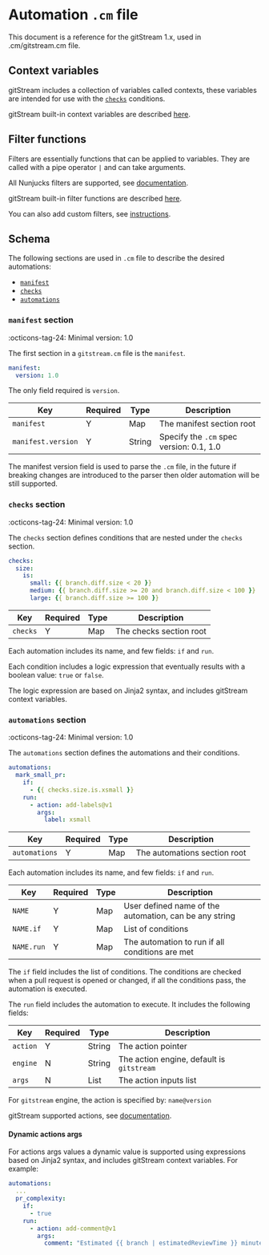 # Automation `.cm` file 

This document is a reference for the gitStream 1.x, used in .cm/gitstream.cm file.

## Context variables

gitStream includes a collection of variables called contexts, these variables are intended 
for use with the [`checks`](#checks-section) conditions.

gitStream built-in context variables are described [here](21_gitstream-context.md).

## Filter functions

Filters are essentially functions that can be applied to variables. They are called with a pipe 
operator `|` and can take arguments. 

All Nunjucks filters are supported, see [documentation](https://mozilla.github.io/nunjucks/templating.html#builtin-filters).

gitStream built-in filter functions are described [here](23_gitstream-filters.md).

You can also add custom filters, see [instructions](28_custom-filters.md).

## Schema

The following sections are used in `.cm` file to describe the desired automations:

- [`manifest`](#manifest-section)
- [`checks`](#checks-section)
- [`automations`](#automations-section)

### `manifest` section

:octicons-tag-24: Minimal version: 1.0

The first section in a `gitstream.cm` file is the `manifest`.

```yaml
manifest: 
  version: 1.0
```

The only field required is `version`.

| Key         | Required | Type    | Description                              |
| ----------- | ---------|---------|----------------------------------------- |
| `manifest`         | Y        | Map     | The manifest section root                |
| `manifest.version` | Y        | String  | Specify the `.cm` spec version: 0.1, 1.0 |

The manifest version field is used to parse the `.cm` file, in the future if breaking changes are 
introduced to the parser then older automation will be still supported.

### `checks` section

:octicons-tag-24: Minimal version: 1.0

The `checks` section defines conditions that are nested under the `checks` section.  

```yaml
checks:
  size:
    is:
      small: {{ branch.diff.size < 20 }}
      medium: {{ branch.diff.size >= 20 and branch.diff.size < 100 }}
      large: {{ branch.diff.size >= 100 }}
```

| Key            | Required | Type    | Description                                     |
|----------------|----------|---------|------------------------------------------------ |
| `checks`  | Y        | Map     | The checks section root     |

Each automation includes its name, and few fields: `if` and `run`.

Each condition includes a logic expression that eventually results with a boolean value: `true` or `false`. 

The logic expression are based on Jinja2 syntax, and includes gitStream context variables.

### `automations` section

:octicons-tag-24: Minimal version: 1.0

The `automations` section defines the automations and their conditions. 

```yaml
automations:
  mark_small_pr:
    if:
      - {{ checks.size.is.xsmall }}
    run:
      - action: add-labels@v1
        args:
          label: xsmall
```

| Key            | Required | Type    | Description                                     |
|----------------|----------|---------|------------------------------------------------ |
| `automations`  | Y        | Map     | The automations section root     |

Each automation includes its name, and few fields: `if` and `run`.

| Key        | Required  | Type    | Description                                     |
|------------|-----------|---------|------------------------------------------------ |
| `NAME`     | Y | Map | User defined name of the automation, can be any string       |
| `NAME.if`  | Y | Map | List of conditions                               |
| `NAME.run` | Y | Map | The automation to run if all conditions are met |

The `if` field includes the list of conditions. The conditions are checked when a pull request 
is opened or changed, if all the conditions pass, the automation is executed.

The `run` field includes the automation to execute. It includes the following fields:

| Key         | Required | Type    | Description                                     |
| ----------- | ---------|---------|------------------------------------------------ |
| `action`    | Y        | String  | The action pointer                              |
| `engine`    | N        | String  | The action engine, default is `gitstream`       |
| `args`      | N        | List    | The action inputs list                          |

For `gitstream` engine, the action is specified by: `name@version`

gitStream supported actions, see [documentation](25_gitstream-actions.md).

#### Dynamic actions args
For actions args values a dynamic value is supported using expressions based on Jinja2 syntax, and includes gitStream context variables. For example:

```yaml
automations:
  ...
  pr_complexity:
    if:
      - true
    run:
      - action: add-comment@v1
        args:
          comment: "Estimated {{ branch | estimatedReviewTime }} minutes to review"
```

